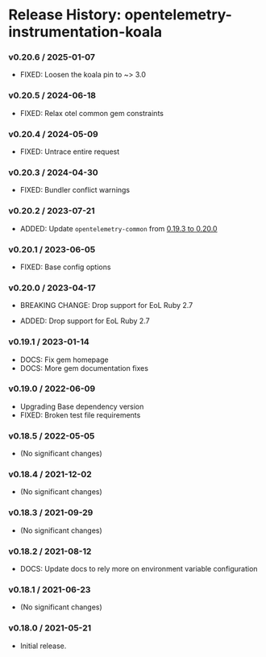 # Release History: opentelemetry-instrumentation-koala

### v0.20.6 / 2025-01-07

* FIXED: Loosen the koala pin to ~> 3.0

### v0.20.5 / 2024-06-18

* FIXED: Relax otel common gem constraints

### v0.20.4 / 2024-05-09

* FIXED: Untrace entire request

### v0.20.3 / 2024-04-30

* FIXED: Bundler conflict warnings

### v0.20.2 / 2023-07-21

* ADDED: Update `opentelemetry-common` from [0.19.3 to 0.20.0](https://github.com/open-telemetry/opentelemetry-ruby-contrib/pull/537)

### v0.20.1 / 2023-06-05

* FIXED: Base config options 

### v0.20.0 / 2023-04-17

* BREAKING CHANGE: Drop support for EoL Ruby 2.7 

* ADDED: Drop support for EoL Ruby 2.7 

### v0.19.1 / 2023-01-14

* DOCS: Fix gem homepage 
* DOCS: More gem documentation fixes 

### v0.19.0 / 2022-06-09

* Upgrading Base dependency version
* FIXED: Broken test file requirements 

### v0.18.5 / 2022-05-05

* (No significant changes)

### v0.18.4 / 2021-12-02

* (No significant changes)

### v0.18.3 / 2021-09-29

* (No significant changes)

### v0.18.2 / 2021-08-12

* DOCS: Update docs to rely more on environment variable configuration 

### v0.18.1 / 2021-06-23

* (No significant changes)

### v0.18.0 / 2021-05-21

* Initial release.
